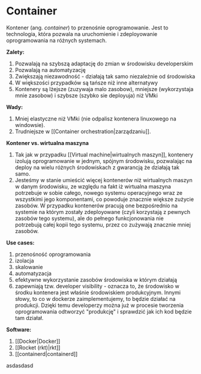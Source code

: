 # Container

Kontener (ang. *container*) to przenośnie oprogramowanie. Jest to technologia, która pozwala na uruchomienie i zdeployowanie oprogramowania na różnych systemach.

**Zalety:**
1. Pozwalają na szybszą adaptację do zmian w środowisku developerskim
2. Pozwalają na automatyzację
3. Zwiększają niezawodność - działają tak samo niezależnie od środowiska
4. W większości przypadków są tańsze niż inne alternatywy
5. Kontenery są lżejsze (zuzywaja malo zasobow), mniejsze (wykorzystaja mnie zasobow) i szybsze (szybko sie deployuja) niż VMki

**Wady:**
1. Mniej elastyczne niż VMki (nie odpalisz kontenera linuxowego na windowsie).
2. Trudniejsze w [[Container orchestration|zarządzaniu]].

**Kontener vs. wirtualna maszyna**
1. Tak jak w przypadku [[Virtual machine|wirtualnych maszyn]], kontenery izolują oprogramowanie w jednym, spójnym środowisku, pozwalając na deploy na wielu różnych środowiskach z gwarancją że działają tak samo.
2. Jesteśmy w stanie umieścić więcej kontenerów niż wirtualnych maszyn w danym środowisku, ze względu na fakt iż wirtualna maszyna potrzebuje w sobie całego, nowego systemu operacyjnego wraz ze wszystkimi jego komponentami, co powoduje znacznie większe zużycie zasobów. W przypadku kontenerów pracują one bezpośrednio na systemie na którym zostały zdeployowane (czyli korzystają z pewnych zasobów tego systemu), ale do pełnego funkcjonowania nie potrzebują całej kopii tego systemu, przez co zużywają znacznie mniej zasobów.

**Use cases:**
1. przenośność oprogramowania
2. izolacja
3. skalowanie
4. automatyzacja
5. efektywne wykorzystanie zasobów środowiska w którym działają
6. zapewniają tzw. developer visibility - oznacza to, że środowisko w środku kontenera jest właśnie środowiskiem produkcyjnym. Innymi słowy, to co w dockerze zaimplementujemy, to będzie działać na produkcji. Dzięki temu developerzy można już w procesie tworzenia oprogramowania odtworzyć "produkcję" i sprawdzić jak ich kod będzie tam działał.

**Software:**
1. [[Docker|Docker]]
2. [[Rocket (rkt)|rkt]]
3. [[containerd|containerd]]

asdasdasd